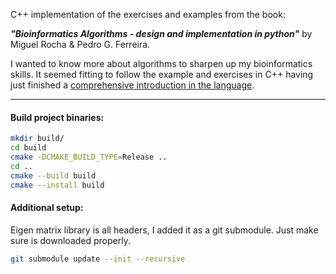 C++ implementation of the exercises and examples from the book: 

***"Bioinformatics Algorithms - design and implementation in python"*** by Miguel Rocha & Pedro G. Ferreira.

I wanted to know more about algorithms to sharpen up my bioinformatics skills. It seemed fitting to follow the example and exercises in C++ having just finished a [comprehensive introduction in the language](https://github.com/andy941/Cpp_principles_exercises#cpp_principles_exercises).

---

#### Build project binaries:
``` bash
mkdir build/
cd build
cmake -DCMAKE_BUILD_TYPE=Release ..
cd ..
cmake --build build
cmake --install build
```

#### Additional setup:
Eigen matrix library is all headers, I added it as a git submodule. Just make sure is downloaded properly.
``` bash
git submodule update --init --recursive
```
